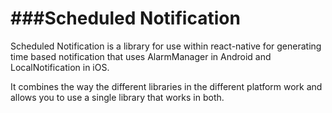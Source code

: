 ###Scheduled Notification
=============================
Scheduled Notification is a library for use within react-native for generating time based notification that uses AlarmManager in Android and LocalNotification in iOS.

It combines the way the different libraries in the different platform work and allows you to use a single library that works in both.

